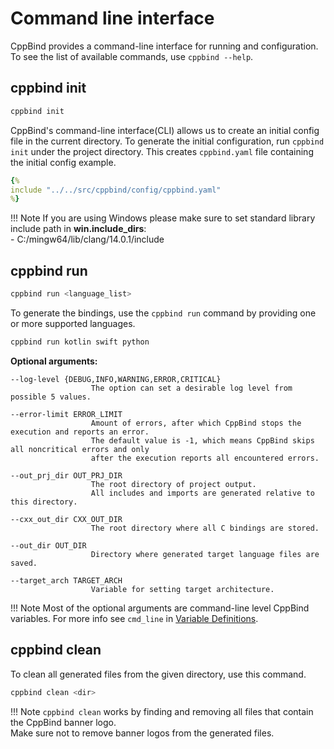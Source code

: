 # Command line interface

CppBind provides a command-line interface for running and configuration.
To see the list of available commands, use `cppbind --help`.

## cppbind init

``` bash
cppbind init
```

CppBind's command-line interface(CLI) allows us to create an initial
config file in the current directory. To generate the initial
configuration, run `cppbind init` under the project directory. This
creates `cppbind.yaml` file containing the initial config example.

~~~Yaml
{% 
include "../../src/cppbind/config/cppbind.yaml"
%} 
~~~

!!! Note
    If you are using Windows please make sure to set standard library
    include path in **win.include_dirs**: <br />
    - C:/mingw64/lib/clang/14.0.1/include

## cppbind run

``` bash
cppbind run <language_list>
```

To generate the bindings, use the `cppbind run` command by providing one
or more supported languages.

``` bash
cppbind run kotlin swift python
```

**Optional arguments:**

``` text
--log-level {DEBUG,INFO,WARNING,ERROR,CRITICAL}
                  The option can set a desirable log level from possible 5 values.

--error-limit ERROR_LIMIT
                  Amount of errors, after which CppBind stops the execution and reports an error.
                  The default value is -1, which means CppBind skips all noncritical errors and only
                  after the execution reports all encountered errors.

--out_prj_dir OUT_PRJ_DIR
                  The root directory of project output.
                  All includes and imports are generated relative to this directory.

--cxx_out_dir CXX_OUT_DIR
                  The root directory where all C bindings are stored.

--out_dir OUT_DIR
                  Directory where generated target language files are saved.

--target_arch TARGET_ARCH
                  Variable for setting target architecture.
```

!!! Note
    Most of the optional arguments are command-line level CppBind variables.
    For more info see `cmd_line` in [Variable Definitions](../03_get_started/09_var_def.md).

## cppbind clean

To clean all generated files from the given directory, use this command.

``` bash
cppbind clean <dir>
```

!!! Note
    `cppbind clean` works by finding and removing all files that contain
    the CppBind banner logo. <br />
    Make sure not to remove banner logos from the generated files.
